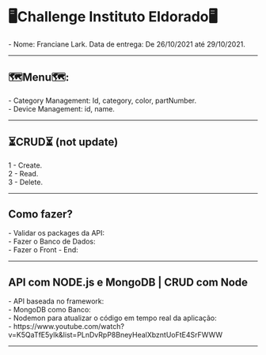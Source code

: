 <h1> 🖥️Challenge Instituto Eldorado🖥️ </h1>
- Nome: Franciane Lark. Data de entrega: De 26/10/2021 até 29/10/2021.

______________________________________________________________________________________________________________________________________________
<h2> 🗺️Menu🗺️: </h2>
- Category Management: Id, category, color, partNumber.
<br>
- Device Management: id, name.

______________________________________________________________________________________________________________________________________________
<h2> ⏳CRUD⏳ (not update) </h2>
1 - Create.
<br>
2 - Read.
<br>
3 - Delete.
<br>

______________________________________________________________________________________________________________________________________________
<h2> Como fazer? </h2>
- Validar os packages da API:
<br>
- Fazer o Banco de Dados:
<br>
- Fazer o Front - End:
<br>

______________________________________________________________________________________________________________________________________________
<h2> API com NODE.js e MongoDB | CRUD com Node</h2>
- API baseada no framework:
<br>
- MongoDB como Banco:
<br>
- Nodemon para atualizar o código em tempo real da aplicação:
<br>
- https://www.youtube.com/watch?v=K5QaTfE5ylk&list=PLnDvRpP8BneyHealXbzntUoFtE4SrFWWW
<br>

______________________________________________________________________________________________________________________________________________
